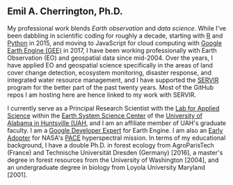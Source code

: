 ## Emil A. Cherrington, Ph.D.

<!-- Here are some ideas to get you started:
- 🔭 I’m currently working on ...
- 🌱 I’m currently learning ...
- 👯 I’m looking to collaborate on ...
- 🤔 I’m looking for help with ...
- 💬 Ask me about ...
- 📫 How to reach me: ...
- 😄 Pronouns: ...
- ⚡ Fun fact: ... -->

My professional work blends *Earth observation* and *data science*. While I've been dabbling in scientific coding for roughly a decade, starting with [R](https://cran.r-project.org/) and [Python](https://www.python.org/) in 2015, and moving to JavaScript for cloud computing with [Google Earth Engine (GEE)](https://code.earthengine.google.com/) in 2017, I have been working professionally with Earth Observation (EO) and geospatial data since mid-2004. Over the years, I have applied EO and geospatial science specifically in the areas of land cover change detection, ecosystem monitoring, disaster response, and integrated water resource management, and I have supported the [SERVIR](https://science.nasa.gov/category/missions/servir/) program for the better part of the past twenty years. Most of the GitHub repos I am hosting here are hence linked to my work with SERVIR.

I currently serve as a Principal Research Scientist with the [Lab for Applied Science](https://www.uah.edu/essc/laboratory-for-applied-science) within the [Earth System Science Center](https://www.uah.edu/essc) of the [University of Alabama in Huntsville (UAH](https://www.uah.edu), and I am an affiliate member of UAH's graduate faculty. I am a [Google Developer Expert](https://developers.google.com/profile/u/bzgeo) for Earth Engine. I am also an [Early Adopter](https://pace.oceansciences.org/people_ea.htm?id=127) for NASA's [PACE](https://pace.oceansciences.org/) hyperspectral mission. In terms of my educational background, I have a double Ph.D. in forest ecology from AgroParisTech (France) and Technische Universität Dresden (Germany) [2016], a master's degree in forest resources from the University of Washington [2004], and an undergraduate degree in biology from Loyola University Maryland [2001].
